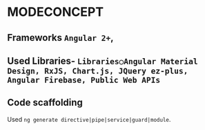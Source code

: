 # MODECONCEPT
## Frameworks `Angular 2+`,
## Used Libraries- `Libraries○Angular Material Design, RxJS, Chart.js, JQuery ez-plus, Angular Firebase, Public Web APIs`



## Code scaffolding
Used `ng generate directive|pipe|service|guard|module`.


